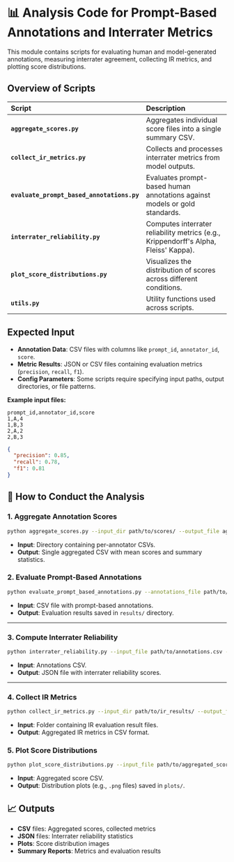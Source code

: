 # 📊 Analysis Code for Prompt-Based Annotations and Interrater Metrics

This module contains scripts for evaluating human and model-generated annotations, measuring interrater agreement, collecting IR metrics, and plotting score distributions.


## Overview of Scripts

| Script | Description |
| :----- | :---------- |
| **`aggregate_scores.py`** | Aggregates individual score files into a single summary CSV. |
| **`collect_ir_metrics.py`** | Collects and processes interrater metrics from model outputs. |
| **`evaluate_prompt_based_annotations.py`** | Evaluates prompt-based human annotations against models or gold standards. |
| **`interrater_reliability.py`** | Computes interrater reliability metrics (e.g., Krippendorff's Alpha, Fleiss' Kappa). |
| **`plot_score_distributions.py`** | Visualizes the distribution of scores across different conditions. |
| **`utils.py`** | Utility functions used across scripts. |



## Expected Input

- **Annotation Data**: CSV files with columns like `prompt_id`, `annotator_id`, `score`.
- **Metric Results**: JSON or CSV files containing evaluation metrics (`precision`, `recall`, `f1`).
- **Config Parameters**: Some scripts require specifying input paths, output directories, or file patterns.

**Example input files:**

```csv
prompt_id,annotator_id,score
1,A,4
1,B,3
2,A,2
2,B,3
```

```json
{
  "precision": 0.85,
  "recall": 0.78,
  "f1": 0.81
}
```


## 🚀 How to Conduct the Analysis

### 1. **Aggregate Annotation Scores**

```bash
python aggregate_scores.py --input_dir path/to/scores/ --output_file aggregated_scores.csv
```
- **Input**: Directory containing per-annotator CSVs.
- **Output**: Single aggregated CSV with mean scores and summary statistics.


### 2. **Evaluate Prompt-Based Annotations**

```bash
python evaluate_prompt_based_annotations.py --annotations_file path/to/annotations.csv --output_dir results/
```
- **Input**: CSV file with prompt-based annotations.
- **Output**: Evaluation results saved in `results/` directory.

---

### 3. **Compute Interrater Reliability**

```bash
python interrater_reliability.py --input_file path/to/annotations.csv --output_file reliability_metrics.json
```
- **Input**: Annotations CSV.
- **Output**: JSON file with interrater reliability scores.

---

### 4. **Collect IR Metrics**

```bash
python collect_ir_metrics.py --input_dir path/to/ir_results/ --output_file collected_ir_metrics.csv
```
- **Input**: Folder containing IR evaluation result files.
- **Output**: Aggregated IR metrics in CSV format.


### 5. **Plot Score Distributions**

```bash
python plot_score_distributions.py --input_file path/to/aggregated_scores.csv --output_dir plots/
```
- **Input**: Aggregated score CSV.
- **Output**: Distribution plots (e.g., `.png` files) saved in `plots/`.


## 📈 Outputs

- **CSV** files: Aggregated scores, collected metrics
- **JSON** files: Interrater reliability statistics
- **Plots**: Score distribution images
- **Summary Reports**: Metrics and evaluation results



